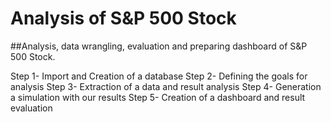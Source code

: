 # Analysis of S&P 500 Stock

##Analysis, data wrangling, evaluation and preparing dashboard of S&amp;P 500 Stock.

Step 1- Import and Creation of a database
Step 2- Defining the goals for analysis
Step 3- Extraction of a data and result analysis
Step 4- Generation a simulation with our results
Step 5- Creation of a dashboard and result evaluation


